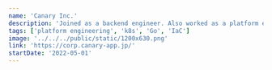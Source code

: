 ```yaml
---
name: 'Canary Inc.'
description: 'Joined as a backend engineer. Also worked as a platform engineer.'
tags: ['platform engineering', 'k8s', 'Go', 'IaC']
image: '../../../public/static/1200x630.png'
link: 'https://corp.canary-app.jp/'
startDate: '2022-05-01'
---
```

